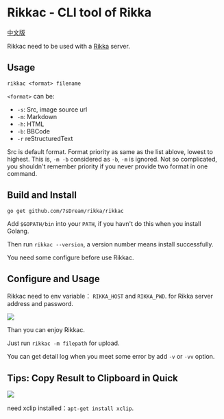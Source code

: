 # Rikkac - CLI tool of Rikka

[中文版][version-zh]

Rikkac need to be used with a [Rikka][rikka] server.

## Usage

`rikkac <format> filename`

`<format>` can be:

- `-s`: Src, image source url
- `-m`: Markdown
- `-h`: HTML
- `-b`: BBCode
- `-r` reStructuredText

Src is default format. Format priority as same as the list ablove, lowest to highest. This is, `-m -b` considered as `-b`, `-m` is ignored. Not so complicated, you shouldn't remember priority if you never provide two format in one command.

## Build and Install

`go get github.com/7sDream/rikka/rikkac`

Add `$GOPATH/bin` into your `PATH`, if you havn't do this when you install Golang.

Then run `rikkac --version`, a version number means install successfully.

You need some configure before use Rikkac.

## Configure and Usage

Rikkac need to env variable： `RIKKA_HOST` and `RIKKA_PWD`. for  Rikka server address and password.

![](http://7sdream-rikka-demo.daoapp.io/files/2016-09-05-066558195)

Than you can enjoy Rikkac.

Just run `rikkac -m filepath` for upload.

You can get detail log when you meet some error by add  `-v` or `-vv` option.

## Tips: Copy Result to Clipboard in Quick

![](http://7sdream-rikka-demo.daoapp.io/files/2016-09-05-781037494)

need xclip installed：`apt-get install xclip`.

[version-zh]: https://github.com/7sDream/rikka/blob/master/rikkac/README.zh.md

[rikka]: https://github.com/7sDream/rikka
